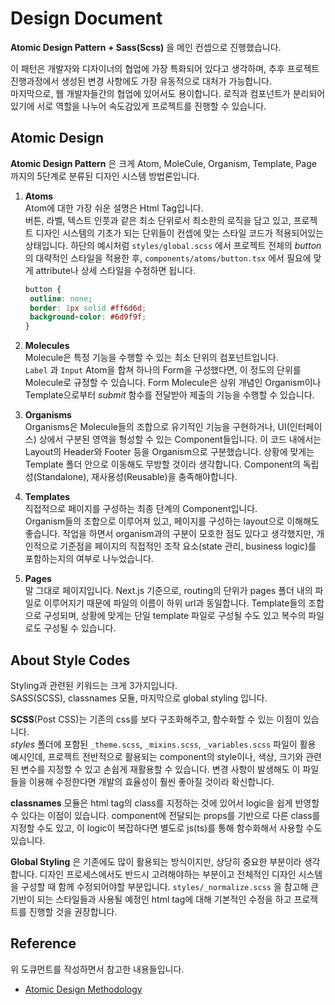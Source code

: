 # Design Document

**Atomic Design Pattern + Sass(Scss)** 을 메인 컨셉으로 진행했습니다.

이 패턴은 개발자와 디자이너의 협업에 가장 특화되어 있다고 생각하며, 추후 프로젝트 진행과정에서 생성된 변경 사항에도 가장 유동적으로 대처가 가능합니다.  
마지막으로, 웹 개발자들간의 협업에 있어서도 용이합니다. 로직과 컴포넌트가 분리되어있기에 서로 역할을 나누어 속도감있게 프로젝트를 진행할 수 있습니다.

## Atomic Design

**Atomic Design Pattern** 은 크게 Atom, MoleCule, Organism, Template, Page 까지의 5단계로 분류된 디자인 시스템 방법론입니다.

1. **Atoms**  
   Atom에 대한 가장 쉬운 설명은 Html Tag입니다.  
   버튼, 라벨, 텍스트 인풋과 같은 최소 단위로서 최소한의 로직을 담고 있고, 프로젝트 디자인 시스템의 기초가 되는 단위들이 컨셉에 맞는 스타일 코드가 적용되어있는 상태입니다. 하단의 예시처럼 `styles/global.scss` 에서 프로젝트 전체의 _button_ 의 대략적인 스타일을 적용한 후, `components/atoms/button.tsx` 에서 필요에 맞게 attribute나 상세 스타일을 수정하면 됩니다.

   ```scss
   button {
   	outline: none;
   	border: 1px solid #ff6d6d;
   	background-color: #6d9f9f;
   }
   ```

2. **Molecules**  
   Molecule은 특정 기능을 수행할 수 있는 최소 단위의 컴포넌트입니다.  
   `Label` 과 `Input` Atom을 합쳐 하나의 Form을 구성했다면, 이 정도의 단위를 Molecule로 규정할 수 있습니다. Form Molecule은 상위 개념인 Organism이나 Template으로부터 _submit_ 함수를 전달받아 제출의 기능을 수행할 수 있습니다.

3. **Organisms**  
   Organisms은 Molecule들의 조합으로 유기적인 기능을 구현하거나, UI(인터페이스) 상에서 구분된 영역을 형성할 수 있는 Component들입니다. 이 코드 내에서는 Layout의 Header와 Footer 등을 Organism으로 구분했습니다. 상황에 맞게는 Template 폴더 안으로 이동해도 무방할 것이라 생각합니다. Component의 독립성(Standalone), 재사용성(Reusable)을 충족해야합니다.

4. **Templates**  
   직접적으로 페이지를 구성하는 최종 단계의 Component입니다.  
   Organism들의 조합으로 이루어져 있고, 페이지를 구성하는 layout으로 이해해도 좋습니다. 작업을 하면서 organism과의 구분이 모호한 점도 있다고 생각했지만, 개인적으로 기준점을 페이지의 직접적인 조작 요소(state 관리, business logic)를 포함하는지의 여부로 나누었습니다.

5. **Pages**  
   말 그대로 페이지입니다. Next.js 기준으로, routing의 단위가 pages 폴더 내의 파일로 이루어지기 때문에 파일의 이름이 하위 url과 동일합니다. Template들의 조합으로 구성되며, 상황에 맞게는 단일 template 파일로 구성될 수도 있고 복수의 파일로도 구성될 수 있습니다.

## About Style Codes

Styling과 관련된 키워드는 크게 3가지입니다.  
SASS(SCSS), classnames 모듈, 마지막으로 global styling 입니다.

**SCSS**(Post CSS)는 기존의 css를 보다 구조화해주고, 함수화할 수 있는 이점이 있습니다.  
_styles_ 폴더에 포함된 `_theme.scss`, `_mixins.scss`, `_variables.scss` 파일이 활용 예시인데, 프로젝트 전반적으로 활용되는 component의 style이나, 색상, 크기와 관련된 변수를 지정할 수 있고 손쉽게 재활용할 수 있습니다. 변경 사항이 발생해도 이 파일들을 이용해 수정한다면 개발의 효율성이 훨씬 좋아질 것이라 확신합니다.

**classnames** 모듈은 html tag의 class를 지정하는 것에 있어서 logic을 쉽게 반영할 수 있다는 이점이 있습니다. component에 전달되는 props를 기반으로 다른 class를 지정할 수도 있고, 이 logic이 복잡하다면 별도로 js(ts)를 통해 함수화해서 사용할 수도 있습니다.

**Global Styling** 은 기존에도 많이 활용되는 방식이지만, 상당히 중요한 부분이라 생각합니다. 디자인 프로세스에서도 반드시 고려해야하는 부분이고 전체적인 디자인 시스템을 구성할 때 함께 수정되어야할 부분입니다. `styles/_normalize.scss` 을 참고해 큰 기반이 되는 스타일들과 사용될 예정인 html tag에 대해 기본적인 수정을 하고 프로젝트를 진행할 것을 권장합니다.

## Reference

위 도큐먼트를 작성하면서 참고한 내용들입니다.

- [Atomic Design Methodology](https://atomicdesign.bradfrost.com/chapter-2/)
